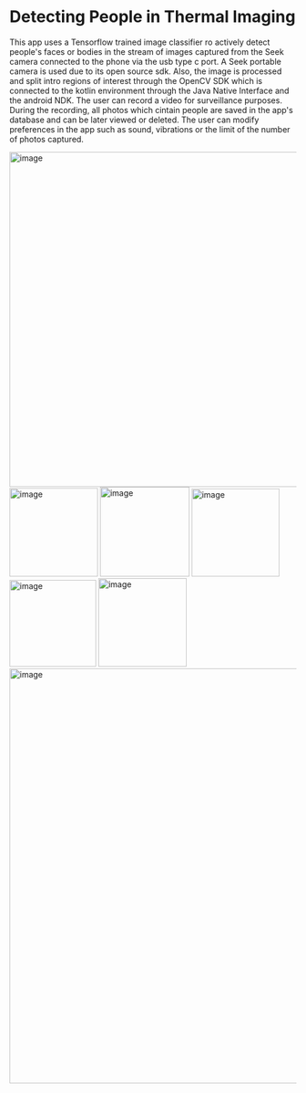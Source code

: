 # Detecting People in Thermal Imaging

This app uses a Tensorflow trained image classifier ro actively detect people's faces or bodies in the stream of images captured from the Seek camera connected to the phone via the usb type c port.
A Seek portable camera is used due to its open source sdk. Also, the image is processed and split intro regions of interest through the OpenCV SDK which is connected to the kotlin environment through the Java
Native Interface and the android NDK. The user can record a video for surveillance purposes. During the recording, all photos which cintain people are saved in the app's database
and can be later viewed or deleted. The user can modify preferences in the app such as sound, vibrations or the limit of the number of photos captured.

<img width="587" alt="image" src="https://github.com/AlexBirladeanu/Android-Thermal-Surveillance-App/assets/76782955/4b33ab08-f165-45ee-808c-a772192932ae"> 

<img width="155" alt="image" src="https://github.com/AlexBirladeanu/Android-Thermal-Surveillance-App/assets/76782955/8b0e9aec-e20a-45f1-87f1-9ad63cf687f9"> 

<img width="157" alt="image" src="https://github.com/AlexBirladeanu/Android-Thermal-Surveillance-App/assets/76782955/e2fe1b18-69cb-40b5-99e7-de31c73a796e"> 

<img width="154" alt="image" src="https://github.com/AlexBirladeanu/Android-Thermal-Surveillance-App/assets/76782955/7bc0263a-5cea-4eaf-af50-6a32eae45079"> 

<img width="152" alt="image" src="https://github.com/AlexBirladeanu/Android-Thermal-Surveillance-App/assets/76782955/aeb52377-74b5-4ec0-aaa5-0373b5901afb"> 

<img width="155" alt="image" src="https://github.com/AlexBirladeanu/Android-Thermal-Surveillance-App/assets/76782955/c0c9f56b-b559-4e0a-8883-312c32e5b0ca"> 

<img width="727" alt="image" src="https://github.com/AlexBirladeanu/Android-Thermal-Surveillance-App/assets/76782955/3b167fea-fd83-441d-b8fe-dcafac5ad370"> 
